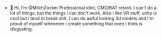 - 👋 Hi, I’m @MilchZocker
Professional idiot, CMD/BAT retard. I can't do a lot of things, but the things i can don't work. Also i like VR stuff, unity is cool but i tend to break shit. I can do awful looking 3d models and I'm proud of myself whenever i create something that even i think is disgusting.
